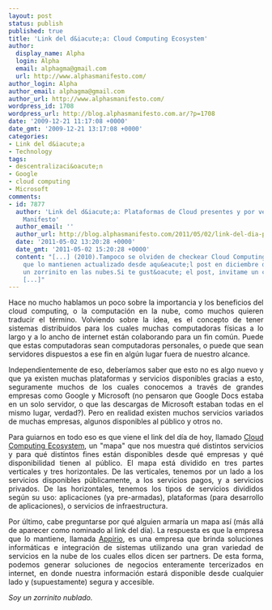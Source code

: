 ```yaml
---
layout: post
status: publish
published: true
title: 'Link del d&iacute;a: Cloud Computing Ecosystem'
author:
  display_name: Alpha
  login: Alpha
  email: alphagma@gmail.com
  url: http://www.alphasmanifesto.com/
author_login: Alpha
author_email: alphagma@gmail.com
author_url: http://www.alphasmanifesto.com/
wordpress_id: 1708
wordpress_url: http://blog.alphasmanifesto.com.ar/?p=1708
date: '2009-12-21 11:17:08 +0000'
date_gmt: '2009-12-21 13:17:08 +0000'
categories:
- Link del d&iacute;a
- Technology
tags:
- descentralizaci&oacute;n
- Google
- cloud computing
- Microsoft
comments:
- id: 7877
  author: 'Link del d&iacute;a: Plataformas de Cloud presentes y por venir | Alpha''s
    Manifesto'
  author_email: ''
  author_url: http://blog.alphasmanifesto.com/2011/05/02/link-del-dia-plataformas-de-cloud-presentes-y-por-venir/
  date: '2011-05-02 13:20:28 +0000'
  date_gmt: '2011-05-02 15:20:28 +0000'
  content: "[...] (2010).Tampoco se olviden de checkear Cloud Computing Ecosystem,
    que lo mantienen actualizado desde aqu&eacute;l post en diciembre del 2009.Soy
    un zorrinito en las nubes.Si te gust&oacute; el post, invitame un cafecito.Posts
    [...]"
---
```

<p style="text-align: justify;">Hace no mucho hablamos un poco sobre la importancia y los beneficios del cloud computing, o la computaci&oacute;n en la nube, como muchos quieren traducir el t&eacute;rmino. Volviendo sobre la idea, es el concepto de tener sistemas distribuidos para los cuales muchas computadoras f&iacute;sicas a lo largo y a lo ancho de internet est&aacute;n colaborando para un fin com&uacute;n. Puede que estas computadoras sean computadoras personales, o puede que sean servidores dispuestos a ese fin en alg&uacute;n lugar fuera de nuestro alcance.</p>
<p style="text-align: justify;">Independientemente de eso, deber&iacute;amos saber que esto no es algo nuevo y que ya existen muchas plataformas y servicios disponibles gracias a esto, seguramente muchos de los cuales conocemos a trav&eacute;s de grandes empresas como Google y Microsoft (no pensaron que Google Docs estaba en un solo servidor, o que las descargas de Microsoft estaban todas en el mismo lugar, verdad?). Pero en realidad existen muchos servicios variados de muchas empresas, algunos disponibles al p&uacute;blico y otros no.</p>
<p style="text-align: justify;">Para guiarnos en todo eso es que viene el link del d&iacute;a de hoy, llamado <a href="http://www.appirio.com/ecosystem/">Cloud Computing Ecosystem</a>, un "mapa" que nos muestra qu&eacute; distintos servicios y para qu&eacute; distintos fines est&aacute;n disponibles desde qu&eacute; empresas y qu&eacute; disponibilidad tienen al p&uacute;blico. El mapa est&aacute; dividido en tres partes verticales y tres horizontales. De las verticales, tenemos por un lado a los servicios disponibles p&uacute;blicamente, a los servicios pagos, y a servicios privados. De las horizontales, tenemos los tipos de servicios divididos seg&uacute;n su uso: aplicaciones (ya pre-armadas), plataformas (para desarrollo de aplicaciones), o servicios de infraestructura.</p>
<p style="text-align: justify;">Por &uacute;ltimo, cabe preguntarse por qu&eacute; alguien armar&iacute;a un mapa as&iacute; (m&aacute;s all&aacute; de aparecer como nominado al link del d&iacute;a). La respuesta es que la empresa que lo mantiene, llamada <a href="http://www.appirio.com/">Appirio</a>, es una empresa que brinda soluciones inform&aacute;ticas e integraci&oacute;n de sistemas utilizando una gran variedad de servicios en la nube de los cuales ellos dicen ser partners. De esta forma, podemos generar soluciones de negocios enteramente tercerizados en internet, en donde nuestra informaci&oacute;n estar&aacute; disponible desde cualquier lado y (supuestamente) segura y accesible.</p>
<p style="text-align: justify;"><em>Soy un zorrinito nublado.</em></p>

